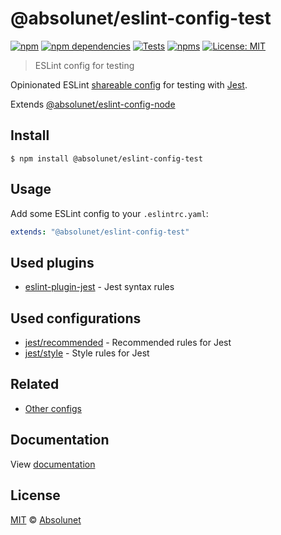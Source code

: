 # @absolunet/eslint-config-test

[![npm][npm-badge]][npm-url]
[![npm dependencies][dependencies-badge]][dependencies-url]
[![Tests][tests-badge]][tests-url]
[![npms][npms-badge]][npms-url]
[![License: MIT][license-badge]][license-url]

> ESLint config for testing

Opinionated ESLint [shareable config](https://eslint.org/docs/developer-guide/shareable-configs.html) for testing with [Jest](https://jestjs.io).

Extends [@absolunet/eslint-config-node](https://github.com/absolunet/eslint-config)

## Install

```
$ npm install @absolunet/eslint-config-test
```

## Usage

Add some ESLint config to your `.eslintrc.yaml`:

```yaml
extends: "@absolunet/eslint-config-test"
```

## Used plugins

- [eslint-plugin-jest](https://github.com/jest-community/eslint-plugin-jest) - Jest syntax rules

## Used configurations

- [jest/recommended](https://github.com/jest-community/eslint-plugin-jest#recommended) - Recommended rules for Jest
- [jest/style](https://github.com/jest-community/eslint-plugin-jest#style) - Style rules for Jest

## Related

- [Other configs](https://github.com/absolunet/eslint-config)

## Documentation

View [documentation](https://documentation.absolunet.com/eslint-config/test)

## License

[MIT](LICENSE) © [Absolunet](https://absolunet.com)

[npm-badge]: https://img.shields.io/npm/v/@absolunet/eslint-config-test?style=flat-square
[dependencies-badge]: https://img.shields.io/david/absolunet/eslint-config?path=packages/test&style=flat-square
[tests-badge]: https://img.shields.io/github/workflow/status/absolunet/eslint-config/tests/production?label=tests&style=flat-square
[npms-badge]: https://badges.npms.io/%40absolunet%2Feslint-config-test.svg?style=flat-square
[license-badge]: https://img.shields.io/badge/license-MIT-green?style=flat-square
[npm-url]: https://www.npmjs.com/package/@absolunet/eslint-config-test
[dependencies-url]: https://david-dm.org/absolunet/eslint-config?path=packages/test
[tests-url]: https://github.com/absolunet/eslint-config/actions?query=workflow%3Atests+branch%3Aproduction
[npms-url]: https://npms.io/search?q=%40absolunet%2Feslint-config-test
[license-url]: https://opensource.org/licenses/MIT

